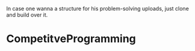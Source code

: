 In case one wanna a structure for his problem-solving uploads, just clone and build over it.
# CompetitveProgramming
